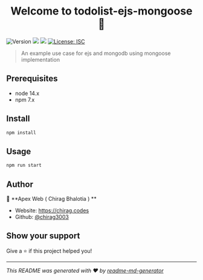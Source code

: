 <h1 align="center">Welcome to todolist-ejs-mongoose 👋</h1>
<p>
  <img alt="Version" src="https://img.shields.io/badge/version-1.0.0-blue.svg?cacheSeconds=2592000" />
  <img src="https://img.shields.io/badge/node-14.x-blue.svg" />
  <img src="https://img.shields.io/badge/npm-7.x-blue.svg" />
  <a href="#" target="_blank">
    <img alt="License: ISC" src="https://img.shields.io/badge/License-ISC-yellow.svg" />
  </a>
</p>

> An example use case for ejs and mongodb using mongoose implementation

## Prerequisites

-   node 14.x
-   npm 7.x

## Install

```sh
npm install
```

## Usage

```sh
npm run start
```

## Author

👤 **Apex Web ( Chirag Bhalotia ) **

-   Website: https://chirag.codes
-   Github: [@chirag3003](https://github.com/chirag3003)

## Show your support

Give a ⭐️ if this project helped you!

---

_This README was generated with ❤️ by [readme-md-generator](https://github.com/kefranabg/readme-md-generator)_
